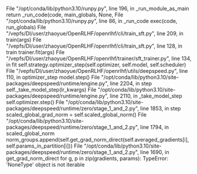 
  File "/opt/conda/lib/python3.10/runpy.py", line 196, in _run_module_as_main
    return _run_code(code, main_globals, None,
  File "/opt/conda/lib/python3.10/runpy.py", line 86, in _run_code
    exec(code, run_globals)
  File "/vepfs/DI/user/zhaoyue/OpenRLHF/openrlhf/cli/train_sft.py", line 209, in <module>
    train(args)
  File "/vepfs/DI/user/zhaoyue/OpenRLHF/openrlhf/cli/train_sft.py", line 128, in train
    trainer.fit(args)
  File "/vepfs/DI/user/zhaoyue/OpenRLHF/openrlhf/trainer/sft_trainer.py", line 134, in fit
    self.strategy.optimizer_step(self.optimizer, self.model, self.scheduler)
  File "/vepfs/DI/user/zhaoyue/OpenRLHF/openrlhf/utils/deepspeed.py", line 110, in optimizer_step
    model.step()
  File "/opt/conda/lib/python3.10/site-packages/deepspeed/runtime/engine.py", line 2204, in step
    self._take_model_step(lr_kwargs)
  File "/opt/conda/lib/python3.10/site-packages/deepspeed/runtime/engine.py", line 2110, in _take_model_step
    self.optimizer.step()
  File "/opt/conda/lib/python3.10/site-packages/deepspeed/runtime/zero/stage_1_and_2.py", line 1853, in step
    scaled_global_grad_norm = self.scaled_global_norm()
  File "/opt/conda/lib/python3.10/site-packages/deepspeed/runtime/zero/stage_1_and_2.py", line 1794, in scaled_global_norm
    norm_groups.append(self.get_grad_norm_direct(self.averaged_gradients[i], self.params_in_partition[i]))
  File "/opt/conda/lib/python3.10/site-packages/deepspeed/runtime/zero/stage_1_and_2.py", line 1690, in get_grad_norm_direct
    for g, p in zip(gradients, params):
TypeError: 'NoneType' object is not iterable
